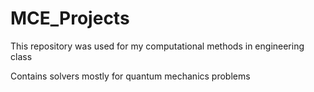# MCE_Projects

This repository was used for my computational methods in engineering class

Contains solvers mostly for quantum mechanics problems
